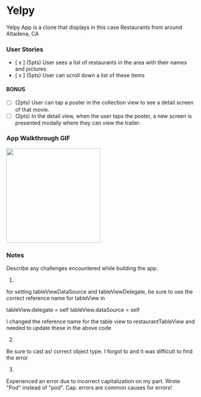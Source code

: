 # Yelpy






Yelpy App is a clone that displays in this case Restaurants from around Altadena, CA



### User Stories


- [ x ] (5pts) User sees a list of restaurants in the area with their names and pictures
- [ x ] (5pts) User can scroll down a list of these items

#### BONUS
- [ ] (2pts) User can tap a poster in the collection view to see a detail screen of that movie.
- [ ] (2pts) In the detail view, when the user taps the poster, a new screen is presented modally where they can view the trailer.

### App Walkthrough GIF


<img src="https://imgur.com/DdGhOq2.gif" width=250><br>

### Notes
Describe any challenges encountered while building the app.



1.
for setting tableViewDataSource and tableViewDelegate, be sure to use the correct reference name for tableView in

tableView.delegate = self
tableView.dataSource = self

I changed the reference name for the table view to restaurantTableView and needed to update these in the above code

2.
Be sure to cast as! correct object type. I forgot to and it was difficult to find the error


3.
Experienced an error due to incorrect capitalization on my part. Wrote "Pod" instead of "pod". Cap. errors are common causes for errors!
